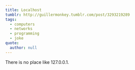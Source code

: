 ```yaml
---
title: Localhost
tumblr: http://guillermonkey.tumblr.com/post/3293219289
tags:
  - computers
  - networks
  - programming
  - joke
quote:
  author: null
---
```


There is no place like 127.0.0.1.
